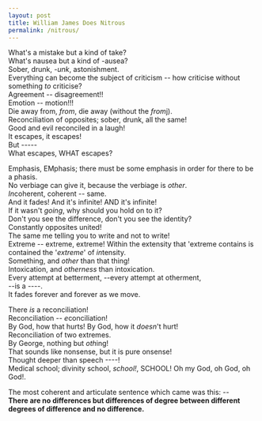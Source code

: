 ```yaml
---
layout: post
title: William James Does Nitrous
permalink: /nitrous/
---
```


What's a mistake but a kind of take? <br>
What's nausea but a kind of -ausea? <br>
Sober, drunk, *-unk*, astonishment. <br>
Everything can become the subject of criticism -- how criticise without something *to* criticise? <br>
Agreement -- disagreement!! <br>
Emotion -- motion!!! <br>
Die away from, *from*, die away (without the *from*j). <br>
Reconciliation of opposites; sober, drunk, all the same! <br>
Good and evil reconciled in a laugh! <br>
It escapes, it escapes! <br>
But ----- <br>
What escapes, WHAT escapes? <br>

Emphasis, EMphasis; there must be some emphasis in order for there to be a phasis. <br>
No verbiage can give it, because the verbiage is *other*. <br>
*In*coherent, coherent -- same. <br>
And it fades! And it's infinite! AND it's infinite! <br>
If it wasn't *going*, why should you hold on to it? <br>
Don't you see the difference, don't you see the identity? <br>
Constantly opposites united! <br>
The same me telling you to write and not to write! <br>
Extreme -- extreme, extreme! Within the extensity that 'extreme contains is contained the '*extreme*' of *in*tensity. <br>
Something, and *other* than that thing! <br>
Intoxication, and *otherness* than intoxication. <br>
Every attempt at betterment, --every attempt at otherment, <br>
--is a ----. <br>
It fades forever and forever as we move.

There *is* a reconciliation! <br>
Reconciliation -- *e*conciliation! <br>
By God, how that hurts! By God, how it *doesn*'t hurt! <br>
Reconciliation of two extremes. <br>
By George, nothing but *oth*ing! <br>
That sounds like nonsense, but it is pure onsense! <br>
Thought deeper than speech ----! <br>
Medical school; divinity school, *school!*, SCHOOL! Oh my God, oh God, oh God!. <br>

The most coherent and articulate sentence which came was this: -- <br>
**There are no differences but differences of degree between different degrees of difference and no difference.**
